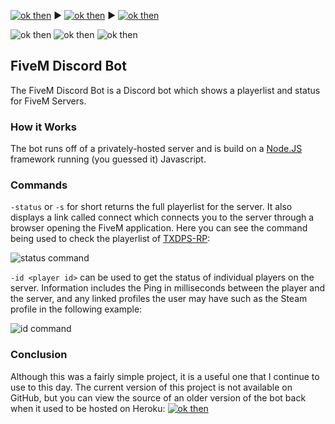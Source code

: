 [![ok then](https://img.shields.io/badge/-Home-blue?style=for-the-badge)](https://astonaceman.github.io) ▶ [![ok then](https://img.shields.io/badge/-Projects-blue?style=for-the-badge)](https://astonaceman.github.io/projects) ▶ [![ok then](https://img.shields.io/badge/-FiveM%20Discord%20Bot-purple?style=for-the-badge)](https://astonaceman.github.io/projects/fivemdiscordbot)

![ok then](https://img.shields.io/badge/-NodeJS-green?logo=node.js) ![ok then](https://img.shields.io/badge/-JSON-red?logo=json) ![ok then](https://img.shields.io/badge/-Discord%20API-9cf?logo=discord)

## FiveM Discord Bot
The FiveM Discord Bot is a Discord bot which shows a playerlist and status for FiveM Servers.

### How it Works
The bot runs off of a privately-hosted server and is build on a [Node.JS](https://nodejs.org)  framework running (you guessed it) Javascript.

### Commands
`-status` or `-s` for short returns the full playerlist for the server. It also displays a link called connect which connects you to the server through a browser opening the FiveM application. Here you can see the command being used to check the playerlist of [TXDPS-RP](https://txdps-rp.com/):

![status command](https://astonaceman.github.io/resources/img1.PNG)

`-id <player id>` can be used to get the status of individual players on the server. Information includes the Ping in milliseconds between the player and the server, and any linked profiles the user may have such as the Steam profile in the following example:

![id command](https://astonaceman.github.io/resources/img2.PNG)

### Conclusion
Although this was a fairly simple project, it is a useful one that I continue to use to this day. The current version of this project is not available on GitHub, but you can view the source of an older version of the bot back when it used to be hosted on Heroku: [![ok then](https://img.shields.io/badge/-View%20Repo-inactive?logo=github)](https:///github.com/AstonAceMan/FiveM)
